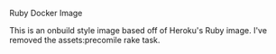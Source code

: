 Ruby Docker Image

This is an onbuild style image based off of Heroku's Ruby image.  I've
removed the assets:precomile rake task.
